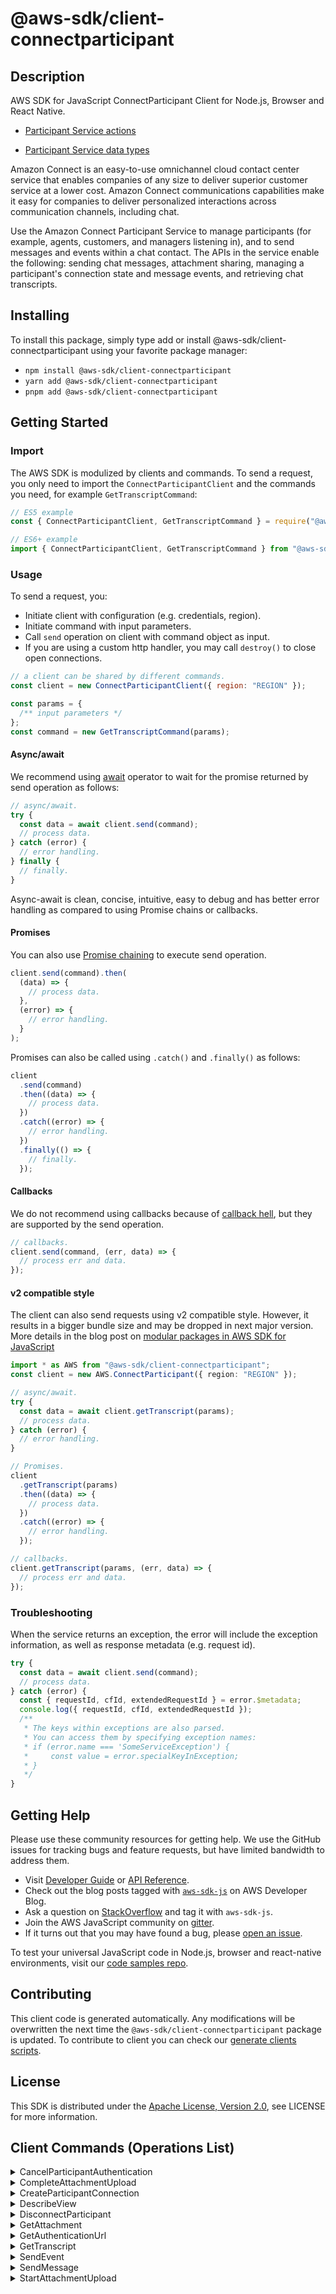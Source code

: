 <!-- generated file, do not edit directly -->

# @aws-sdk/client-connectparticipant

## Description

AWS SDK for JavaScript ConnectParticipant Client for Node.js, Browser and React Native.

<ul>
<li>
<p>
<a href="https://docs.aws.amazon.com/connect/latest/APIReference/API_Operations_Amazon_Connect_Participant_Service.html">Participant Service actions</a>
</p>
</li>
<li>
<p>
<a href="https://docs.aws.amazon.com/connect/latest/APIReference/API_Types_Amazon_Connect_Participant_Service.html">Participant Service data types</a>
</p>
</li>
</ul>
<p>Amazon Connect is an easy-to-use omnichannel cloud contact center service that
enables companies of any size to deliver superior customer service at a lower cost.
Amazon Connect communications capabilities make it easy for companies to deliver
personalized interactions across communication channels, including chat. </p>
<p>Use the Amazon Connect Participant Service to manage participants (for example,
agents, customers, and managers listening in), and to send messages and events within a
chat contact. The APIs in the service enable the following: sending chat messages,
attachment sharing, managing a participant's connection state and message events, and
retrieving chat transcripts.</p>

## Installing

To install this package, simply type add or install @aws-sdk/client-connectparticipant
using your favorite package manager:

- `npm install @aws-sdk/client-connectparticipant`
- `yarn add @aws-sdk/client-connectparticipant`
- `pnpm add @aws-sdk/client-connectparticipant`

## Getting Started

### Import

The AWS SDK is modulized by clients and commands.
To send a request, you only need to import the `ConnectParticipantClient` and
the commands you need, for example `GetTranscriptCommand`:

```js
// ES5 example
const { ConnectParticipantClient, GetTranscriptCommand } = require("@aws-sdk/client-connectparticipant");
```

```ts
// ES6+ example
import { ConnectParticipantClient, GetTranscriptCommand } from "@aws-sdk/client-connectparticipant";
```

### Usage

To send a request, you:

- Initiate client with configuration (e.g. credentials, region).
- Initiate command with input parameters.
- Call `send` operation on client with command object as input.
- If you are using a custom http handler, you may call `destroy()` to close open connections.

```js
// a client can be shared by different commands.
const client = new ConnectParticipantClient({ region: "REGION" });

const params = {
  /** input parameters */
};
const command = new GetTranscriptCommand(params);
```

#### Async/await

We recommend using [await](https://developer.mozilla.org/en-US/docs/Web/JavaScript/Reference/Operators/await)
operator to wait for the promise returned by send operation as follows:

```js
// async/await.
try {
  const data = await client.send(command);
  // process data.
} catch (error) {
  // error handling.
} finally {
  // finally.
}
```

Async-await is clean, concise, intuitive, easy to debug and has better error handling
as compared to using Promise chains or callbacks.

#### Promises

You can also use [Promise chaining](https://developer.mozilla.org/en-US/docs/Web/JavaScript/Guide/Using_promises#chaining)
to execute send operation.

```js
client.send(command).then(
  (data) => {
    // process data.
  },
  (error) => {
    // error handling.
  }
);
```

Promises can also be called using `.catch()` and `.finally()` as follows:

```js
client
  .send(command)
  .then((data) => {
    // process data.
  })
  .catch((error) => {
    // error handling.
  })
  .finally(() => {
    // finally.
  });
```

#### Callbacks

We do not recommend using callbacks because of [callback hell](http://callbackhell.com/),
but they are supported by the send operation.

```js
// callbacks.
client.send(command, (err, data) => {
  // process err and data.
});
```

#### v2 compatible style

The client can also send requests using v2 compatible style.
However, it results in a bigger bundle size and may be dropped in next major version. More details in the blog post
on [modular packages in AWS SDK for JavaScript](https://aws.amazon.com/blogs/developer/modular-packages-in-aws-sdk-for-javascript/)

```ts
import * as AWS from "@aws-sdk/client-connectparticipant";
const client = new AWS.ConnectParticipant({ region: "REGION" });

// async/await.
try {
  const data = await client.getTranscript(params);
  // process data.
} catch (error) {
  // error handling.
}

// Promises.
client
  .getTranscript(params)
  .then((data) => {
    // process data.
  })
  .catch((error) => {
    // error handling.
  });

// callbacks.
client.getTranscript(params, (err, data) => {
  // process err and data.
});
```

### Troubleshooting

When the service returns an exception, the error will include the exception information,
as well as response metadata (e.g. request id).

```js
try {
  const data = await client.send(command);
  // process data.
} catch (error) {
  const { requestId, cfId, extendedRequestId } = error.$metadata;
  console.log({ requestId, cfId, extendedRequestId });
  /**
   * The keys within exceptions are also parsed.
   * You can access them by specifying exception names:
   * if (error.name === 'SomeServiceException') {
   *     const value = error.specialKeyInException;
   * }
   */
}
```

## Getting Help

Please use these community resources for getting help.
We use the GitHub issues for tracking bugs and feature requests, but have limited bandwidth to address them.

- Visit [Developer Guide](https://docs.aws.amazon.com/sdk-for-javascript/v3/developer-guide/welcome.html)
  or [API Reference](https://docs.aws.amazon.com/AWSJavaScriptSDK/v3/latest/index.html).
- Check out the blog posts tagged with [`aws-sdk-js`](https://aws.amazon.com/blogs/developer/tag/aws-sdk-js/)
  on AWS Developer Blog.
- Ask a question on [StackOverflow](https://stackoverflow.com/questions/tagged/aws-sdk-js) and tag it with `aws-sdk-js`.
- Join the AWS JavaScript community on [gitter](https://gitter.im/aws/aws-sdk-js-v3).
- If it turns out that you may have found a bug, please [open an issue](https://github.com/aws/aws-sdk-js-v3/issues/new/choose).

To test your universal JavaScript code in Node.js, browser and react-native environments,
visit our [code samples repo](https://github.com/aws-samples/aws-sdk-js-tests).

## Contributing

This client code is generated automatically. Any modifications will be overwritten the next time the `@aws-sdk/client-connectparticipant` package is updated.
To contribute to client you can check our [generate clients scripts](https://github.com/aws/aws-sdk-js-v3/tree/main/scripts/generate-clients).

## License

This SDK is distributed under the
[Apache License, Version 2.0](http://www.apache.org/licenses/LICENSE-2.0),
see LICENSE for more information.

## Client Commands (Operations List)

<details>
<summary>
CancelParticipantAuthentication
</summary>

[Command API Reference](https://docs.aws.amazon.com/AWSJavaScriptSDK/v3/latest/client/connectparticipant/command/CancelParticipantAuthenticationCommand/) / [Input](https://docs.aws.amazon.com/AWSJavaScriptSDK/v3/latest/Package/-aws-sdk-client-connectparticipant/Interface/CancelParticipantAuthenticationCommandInput/) / [Output](https://docs.aws.amazon.com/AWSJavaScriptSDK/v3/latest/Package/-aws-sdk-client-connectparticipant/Interface/CancelParticipantAuthenticationCommandOutput/)

</details>
<details>
<summary>
CompleteAttachmentUpload
</summary>

[Command API Reference](https://docs.aws.amazon.com/AWSJavaScriptSDK/v3/latest/client/connectparticipant/command/CompleteAttachmentUploadCommand/) / [Input](https://docs.aws.amazon.com/AWSJavaScriptSDK/v3/latest/Package/-aws-sdk-client-connectparticipant/Interface/CompleteAttachmentUploadCommandInput/) / [Output](https://docs.aws.amazon.com/AWSJavaScriptSDK/v3/latest/Package/-aws-sdk-client-connectparticipant/Interface/CompleteAttachmentUploadCommandOutput/)

</details>
<details>
<summary>
CreateParticipantConnection
</summary>

[Command API Reference](https://docs.aws.amazon.com/AWSJavaScriptSDK/v3/latest/client/connectparticipant/command/CreateParticipantConnectionCommand/) / [Input](https://docs.aws.amazon.com/AWSJavaScriptSDK/v3/latest/Package/-aws-sdk-client-connectparticipant/Interface/CreateParticipantConnectionCommandInput/) / [Output](https://docs.aws.amazon.com/AWSJavaScriptSDK/v3/latest/Package/-aws-sdk-client-connectparticipant/Interface/CreateParticipantConnectionCommandOutput/)

</details>
<details>
<summary>
DescribeView
</summary>

[Command API Reference](https://docs.aws.amazon.com/AWSJavaScriptSDK/v3/latest/client/connectparticipant/command/DescribeViewCommand/) / [Input](https://docs.aws.amazon.com/AWSJavaScriptSDK/v3/latest/Package/-aws-sdk-client-connectparticipant/Interface/DescribeViewCommandInput/) / [Output](https://docs.aws.amazon.com/AWSJavaScriptSDK/v3/latest/Package/-aws-sdk-client-connectparticipant/Interface/DescribeViewCommandOutput/)

</details>
<details>
<summary>
DisconnectParticipant
</summary>

[Command API Reference](https://docs.aws.amazon.com/AWSJavaScriptSDK/v3/latest/client/connectparticipant/command/DisconnectParticipantCommand/) / [Input](https://docs.aws.amazon.com/AWSJavaScriptSDK/v3/latest/Package/-aws-sdk-client-connectparticipant/Interface/DisconnectParticipantCommandInput/) / [Output](https://docs.aws.amazon.com/AWSJavaScriptSDK/v3/latest/Package/-aws-sdk-client-connectparticipant/Interface/DisconnectParticipantCommandOutput/)

</details>
<details>
<summary>
GetAttachment
</summary>

[Command API Reference](https://docs.aws.amazon.com/AWSJavaScriptSDK/v3/latest/client/connectparticipant/command/GetAttachmentCommand/) / [Input](https://docs.aws.amazon.com/AWSJavaScriptSDK/v3/latest/Package/-aws-sdk-client-connectparticipant/Interface/GetAttachmentCommandInput/) / [Output](https://docs.aws.amazon.com/AWSJavaScriptSDK/v3/latest/Package/-aws-sdk-client-connectparticipant/Interface/GetAttachmentCommandOutput/)

</details>
<details>
<summary>
GetAuthenticationUrl
</summary>

[Command API Reference](https://docs.aws.amazon.com/AWSJavaScriptSDK/v3/latest/client/connectparticipant/command/GetAuthenticationUrlCommand/) / [Input](https://docs.aws.amazon.com/AWSJavaScriptSDK/v3/latest/Package/-aws-sdk-client-connectparticipant/Interface/GetAuthenticationUrlCommandInput/) / [Output](https://docs.aws.amazon.com/AWSJavaScriptSDK/v3/latest/Package/-aws-sdk-client-connectparticipant/Interface/GetAuthenticationUrlCommandOutput/)

</details>
<details>
<summary>
GetTranscript
</summary>

[Command API Reference](https://docs.aws.amazon.com/AWSJavaScriptSDK/v3/latest/client/connectparticipant/command/GetTranscriptCommand/) / [Input](https://docs.aws.amazon.com/AWSJavaScriptSDK/v3/latest/Package/-aws-sdk-client-connectparticipant/Interface/GetTranscriptCommandInput/) / [Output](https://docs.aws.amazon.com/AWSJavaScriptSDK/v3/latest/Package/-aws-sdk-client-connectparticipant/Interface/GetTranscriptCommandOutput/)

</details>
<details>
<summary>
SendEvent
</summary>

[Command API Reference](https://docs.aws.amazon.com/AWSJavaScriptSDK/v3/latest/client/connectparticipant/command/SendEventCommand/) / [Input](https://docs.aws.amazon.com/AWSJavaScriptSDK/v3/latest/Package/-aws-sdk-client-connectparticipant/Interface/SendEventCommandInput/) / [Output](https://docs.aws.amazon.com/AWSJavaScriptSDK/v3/latest/Package/-aws-sdk-client-connectparticipant/Interface/SendEventCommandOutput/)

</details>
<details>
<summary>
SendMessage
</summary>

[Command API Reference](https://docs.aws.amazon.com/AWSJavaScriptSDK/v3/latest/client/connectparticipant/command/SendMessageCommand/) / [Input](https://docs.aws.amazon.com/AWSJavaScriptSDK/v3/latest/Package/-aws-sdk-client-connectparticipant/Interface/SendMessageCommandInput/) / [Output](https://docs.aws.amazon.com/AWSJavaScriptSDK/v3/latest/Package/-aws-sdk-client-connectparticipant/Interface/SendMessageCommandOutput/)

</details>
<details>
<summary>
StartAttachmentUpload
</summary>

[Command API Reference](https://docs.aws.amazon.com/AWSJavaScriptSDK/v3/latest/client/connectparticipant/command/StartAttachmentUploadCommand/) / [Input](https://docs.aws.amazon.com/AWSJavaScriptSDK/v3/latest/Package/-aws-sdk-client-connectparticipant/Interface/StartAttachmentUploadCommandInput/) / [Output](https://docs.aws.amazon.com/AWSJavaScriptSDK/v3/latest/Package/-aws-sdk-client-connectparticipant/Interface/StartAttachmentUploadCommandOutput/)

</details>
